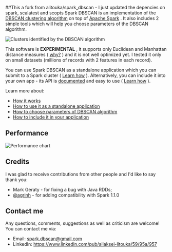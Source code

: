 ##This a fork from alitouka/spark_dbscan -  I just updated the depencies on spark, scalatest and scopts
Spark DBSCAN is an implementation of the [DBSCAN clustering algorithm](http://en.wikipedia.org/wiki/DBSCAN) on top of [Apache Spark](http://spark.apache.org/) . It also includes 2 simple tools which will help you choose parameters of the DBSCAN algorithm.

![Clusters identified by the DBSCAN algorithm](https://github.com/alitouka/spark_dbscan/raw/master/wiki/img/finally_clustered.png)

This software is **EXPERIMENTAL** , it supports only Euclidean and Manhattan distance measures ( [why?](../../wiki/How-It-Works#why-not-all-distance-measures-are-supported) ) and it is not well optimized yet. I tested it only on small datasets (millions of records with 2 features in each record).

You can use Spark DBSCAN as a standalone application which you can submit to a Spark cluster ( [Learn how](../../wiki/Using-Spark-DBSCAN-as-a-standalone-application) ). Alternatively, you can include it into your own app - its API is [documented](http://alitouka-public.s3-website-us-east-1.amazonaws.com/spark_dbscan/releases/0.0.2/scaladoc/#org.alitouka.spark.dbscan.package) and easy to use ( [Learn how](../../wiki/Including-Spark-DBSCAN-in-your-application) ).

Learn more about:

* [How it works](../../wiki/How-It-Works)
* [How to use it as a standalone application](../../wiki/Using-Spark-DBSCAN-as-a-standalone-application)
* [How to choose parameters of DBSCAN algorithm](../../wiki/Choosing-parameters-of-DBSCAN-algorithm)
* [How to include it in your application](../../wiki/Including-Spark-DBSCAN-in-your-application)

## Performance
![Performance chart](https://github.com/alitouka/spark_dbscan/raw/master/wiki/img/performance_chart_0_0_2.png)

## Credits
 I was glad to receive contributions from other people and I'd like to say thank you:
 * Mark Geraty - for fixing a bug with Java RDDs;
 * [@agrinh](https://github.com/agrinh) - for adding compatibility with Spark 1.1.0

## Contact me
Any questions, comments, suggestions as well as criticism are welcome! You can contact me via:

 * Email: spark.dbscan@gmail.com
 * LinkedIn: https://www.linkedin.com/pub/aliaksei-litouka/59/95a/957

